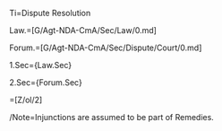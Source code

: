 Ti=Dispute Resolution

Law.=[G/Agt-NDA-CmA/Sec/Law/0.md]

Forum.=[G/Agt-NDA-CmA/Sec/Dispute/Court/0.md]

1.Sec={Law.Sec}

2.Sec={Forum.Sec}

=[Z/ol/2]

/Note=Injunctions are assumed to be part of Remedies.
